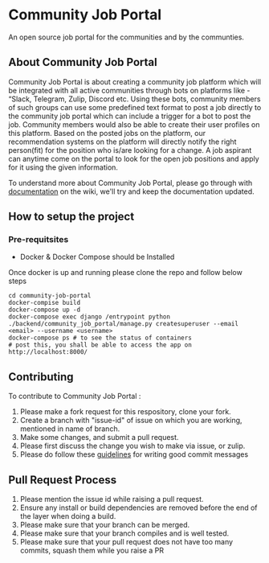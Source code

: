 # Community Job Portal
An open source job portal for the communities and by the communties.

## About Community Job Portal

Community Job Portal is about creating a community job platform which will be integrated with all active communities through bots on platforms like - “Slack, Telegram, Zulip, Discord etc. Using these bots, community members of such groups can use some predefined text format to post a job directly to the community job portal which can include a trigger for a bot to post the job. Community members would also be able to create their user profiles on this platform. Based on the posted jobs on the platform, our recommendation systems on the platform will directly notify the right person(fit) for the position who is/are looking for a change. A job aspirant can anytime come on the portal to look for the open job positions and apply for it using the given information.

To understand more about Community Job Portal, please go through with [documentation](https://github.com/HydPy/community-job-portal/wiki) on the wiki, we'll try and keep the documentation updated.

## How to setup the project

### Pre-requitsites

- Docker & Docker Compose should be Installed

Once docker is up and running please clone the repo and follow below steps

```
cd community-job-portal
docker-compise build
docker-compose up -d
docker-compose exec django /entrypoint python ./backend/community_job_portal/manage.py createsuperuser --email <email> --username <username>
docker-compose ps # to see the status of containers
# post this, you shall be able to access the app on http://localhost:8000/
```

## Contributing

To contribute to Community Job Portal :

1. Please make a fork request for this respository, clone your fork.
2. Create a branch with "issue-id" of issue on which you are working, mentioned in name of branch.
3. Make some changes, and submit a pull request.
4. Please first discuss the change you wish to make via issue, or zulip.
5. Please do follow these [guidelines](https://chris.beams.io/posts/git-commit/) for writing good commit messages

## Pull Request Process

1. Please mention the issue id while raising a pull request.
2. Ensure any install or build dependencies are removed before the end of the layer when doing a build.
3. Please make sure that your branch can be merged.
4. Please make sure that your branch compiles and is well tested.
5. Please make sure that your pull request does not have too many commits, squash them while you raise a PR
